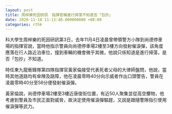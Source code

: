 ```yaml
---
layout: post
title: 周梓樂死因研訊　指揮官稱進行掃蕩不知是否「包抄」
date: 2020-11-18 11:13:40.000000000 +08:00
categories: rthk
---
```


科大學生周梓樂的死因研訊第3日，去年11月4日凌晨曾帶領警方小隊到尚德停車場的指揮官說，當時他指示警員向尚德停車場2樓至3樓方向發射催淚彈，該角度應落在行人路近泊車位，撞到車輛的機會微乎其微，他說只係知道是進行掃蕩，是否「包抄」不知道。

時任東九龍衝鋒隊第四隊指揮官黃家倫接受代表死者父母的大律師盤問，他說，當時其他道路均有傘陣及路障，他在凌晨零時40分向示威者作出口頭警告，警員在凌晨零時40分至56分便發射催淚彈。

黃家倫說，尚德停車場2樓至3樓近唐俊街位置，有近50人聚集並從高空擲物，他考慮到警員及市民正面對威脅，故決定使用催淚彈驅趕，又説是跟隨警隊指引使用催淚彈等武力。
